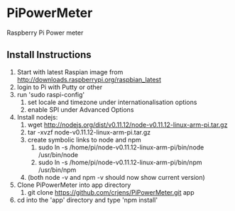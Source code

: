 PiPowerMeter
=====

Raspberry Pi Power meter


Install Instructions
--------------------

1. Start with latest Raspian image from http://downloads.raspberrypi.org/raspbian_latest
2. login to Pi with Putty or other 
3. run 'sudo raspi-config' 
	1. set locale and timezone under internationalisation options
	2. enable SPI under Advanced Options
4. Install nodejs:
	1.	wget http://nodejs.org/dist/v0.11.12/node-v0.11.12-linux-arm-pi.tar.gz
	2.	tar -xvzf node-v0.11.12-linux-arm-pi.tar.gz
	3.  create symbolic links to node and npm
		1.	sudo ln -s /home/pi/node-v0.11.12-linux-arm-pi/bin/node /usr/bin/node
		2.	sudo ln -s /home/pi/node-v0.11.12-linux-arm-pi/bin/npm /usr/bin/npm
	4. (both node -v and npm -v should now show current version)
6. Clone PiPowerMeter into app directory
	1. git clone https://github.com/crjens/PiPowerMeter.git app
7. cd into the 'app' directory and type 'npm install'

